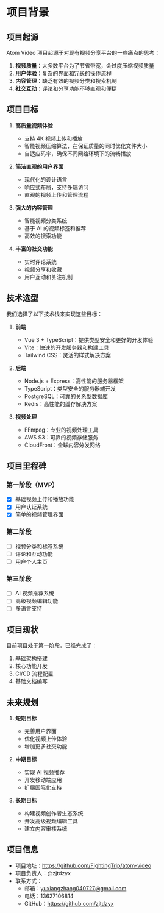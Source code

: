 # 项目背景

## 项目起源

Atom Video 项目起源于对现有视频分享平台的一些痛点的思考：

1. **视频质量**：大多数平台为了节省带宽，会过度压缩视频质量
2. **用户体验**：复杂的界面和冗长的操作流程
3. **内容管理**：缺乏有效的视频分类和搜索机制
4. **社交互动**：评论和分享功能不够直观和便捷

## 项目目标

1. **高质量视频体验**
   - 支持 4K 视频上传和播放
   - 智能视频压缩算法，在保证质量的同时优化文件大小
   - 自适应码率，确保不同网络环境下的流畅播放

2. **简洁直观的用户界面**
   - 现代化的设计语言
   - 响应式布局，支持多端访问
   - 直观的视频上传和管理流程

3. **强大的内容管理**
   - 智能视频分类系统
   - 基于 AI 的视频标签和推荐
   - 高效的搜索功能

4. **丰富的社交功能**
   - 实时评论系统
   - 视频分享和收藏
   - 用户互动和关注机制

## 技术选型

我们选择了以下技术栈来实现这些目标：

1. **前端**
   - Vue 3 + TypeScript：提供类型安全和更好的开发体验
   - Vite：快速的开发服务器和构建工具
   - Tailwind CSS：灵活的样式解决方案

2. **后端**
   - Node.js + Express：高性能的服务器框架
   - TypeScript：类型安全的服务器端开发
   - PostgreSQL：可靠的关系型数据库
   - Redis：高性能的缓存解决方案

3. **视频处理**
   - FFmpeg：专业的视频处理工具
   - AWS S3：可靠的视频存储服务
   - CloudFront：全球内容分发网络

## 项目里程碑

### 第一阶段（MVP）
- [x] 基础视频上传和播放功能
- [x] 用户认证系统
- [x] 简单的视频管理界面

### 第二阶段
- [ ] 视频分类和标签系统
- [ ] 评论和互动功能
- [ ] 用户个人主页

### 第三阶段
- [ ] AI 视频推荐系统
- [ ] 高级视频编辑功能
- [ ] 多语言支持

## 项目现状

目前项目处于第一阶段，已经完成了：
1. 基础架构搭建
2. 核心功能开发
3. CI/CD 流程配置
4. 基础文档编写

## 未来规划

1. **短期目标**
   - 完善用户界面
   - 优化视频上传体验
   - 增加更多社交功能

2. **中期目标**
   - 实现 AI 视频推荐
   - 开发移动端应用
   - 扩展国际化支持

3. **长期目标**
   - 构建视频创作者生态系统
   - 开发高级视频编辑工具
   - 建立内容审核系统

## 项目信息

- 项目地址：https://github.com/FightingTrip/atom-video
- 项目负责人：@zjtdzyx
- 联系方式：
  - 邮箱：yuxiangzhang040727@gmail.com
  - 电话：13627106814
  - GitHub：https://github.com/zjtdzyx 